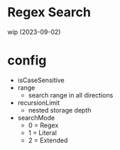 # Regex Search
wip (2023-09-02)

# config
- isCaseSensitive
- range
  - search range in all directions
- recursionLimit
  - nested storage depth
- searchMode
  - 0 = Regex
  - 1 = Literal
  - 2 = Extended